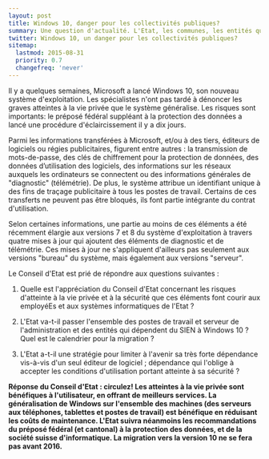 ```yaml
---
layout: post
title: Windows 10, danger pour les collectivités publiques?
summary: Une question d'actualité. L'Etat, les communes, les entités qui dépendent du service informatique s'appuyent depuis des décennies sur le monopole de Microsoft. Avec les récentes révélations sur les problèmes d'atteinte à la vie privée et à la sécurité que pose le nouveau Windows 10, une question sur le sujet s'impose.
twitter: Windows 10, un danger pour les collectivités publiques?
sitemap:
  lastmod: 2015-08-31
  priority: 0.7
  changefreq: 'never'
---
```


Il y a quelques semaines, Microsoft a lancé Windows 10, son nouveau système d'exploitation. Les spécialistes n'ont pas tardé à dénoncer les graves atteintes
à la vie privée que le système généralise. Les risques sont importants: le préposé fédéral suppléant à la protection des données a lancé une procédure d'éclaircissement il y a dix jours.

Parmi les informations transférées à Microsoft, et/ou à des tiers, éditeurs de logiciels ou régies publicitaires, figurent entre autres : la transmission de mots-de-passe,
des clés de chiffrement pour la protection de données, des données d’utilisation des logiciels, des informations sur les réseaux auxquels les ordinateurs se connectent ou des
informations générales de "diagnostic" (télémétrie). De plus, le système attribue un identifiant unique à des fins de traçage publicitaire à tous les postes de travail.
Certains de ces transferts ne peuvent pas être bloqués, ils font partie intégrante du contrat d'utilisation.

Selon certaines informations, une partie au moins de ces éléments a été récemment élargie aux versions 7 et 8 du système d'exploitation à travers quatre mises à jour qui
ajoutent des éléments de diagnostic et de télémétrie. Ces mises à jour ne s'appliquent d'ailleurs pas seulement aux versions "bureau" du système, mais également aux versions "serveur".

Le Conseil d'Etat est prié de répondre aux questions suivantes :

1. Quelle est l'appréciation du Conseil d'Etat concernant les risques d'atteinte à la vie privée et à la sécurité que ces éléments font courir aux employéEs et aux systèmes informatiques de l'Etat ?

2. L'Etat va-t-il passer l'ensemble des postes de travail et serveur de l'administration et des entités qui dépendent du SIEN à Windows 10 ? Quel est le calendrier pour la migration ?

3. L'Etat a-t-il une stratégie pour limiter à l'avenir sa très forte dépendance vis-à-vis d'un seul éditeur de logiciel ; dépendance qui l'oblige à accepter les conditions d'utilisation portant atteinte à sa sécurité ?

**Réponse du Conseil d'Etat : circulez! Les atteintes à la vie privée sont bénéfiques à l'utilisateur, en offrant de meilleurs
services. La généralisation de Windows sur l'ensemble des machines (des serveurs aux téléphones, tablettes et postes de travail)
est bénéfique en réduisant les coûts de maintenance. L'Etat suivra néanmoins les recommandations du préposé fédéral
(et cantonal) à la protection des données, et de la société suisse d'informatique. La migration vers la version 10 ne se
fera pas avant 2016.**